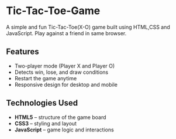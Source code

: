 # Tic-Tac-Toe-Game
A simple and fun Tic-Tac-Toe(X-O) game built using HTML,CSS and JavaScript. Play against a friend in same browser.
## Features
- Two-player mode (Player X and Player O)
- Detects win, lose, and draw conditions
- Restart the game anytime
- Responsive design for desktop and mobile
## Technologies Used
- **HTML5** – structure of the game board
- **CSS3** – styling and layout
- **JavaScript** – game logic and interactions
